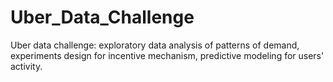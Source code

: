 # Uber_Data_Challenge
Uber data challenge: exploratory data analysis of patterns of demand, experiments design for incentive mechanism, predictive modeling for users' activity.
